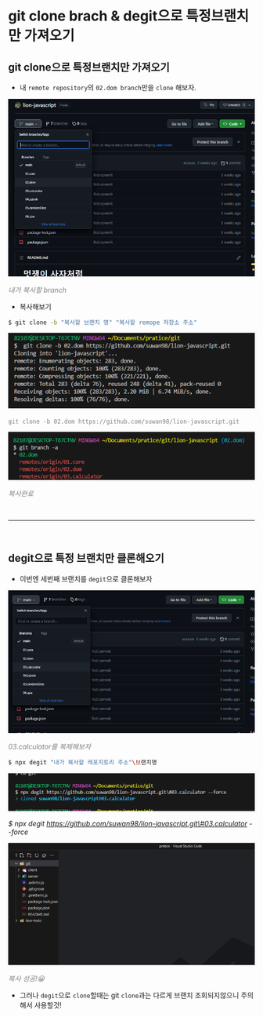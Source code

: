 # git clone brach & degit으로 특정브랜치만 가져오기

## git clone으로 특정브랜치만 가져오기

- 내 `remote repository`의 `02.dom branch`만을 `clone` 해보자.

![Alt text](./../assets/git/git-clone-branch-image.png)

<span style="color:gray">_내가 복사할 branch_ </span>

- 복사해보기

```bash
$ git clone -b "복사할 브랜치 명" "복사할 remope 저장소 주소"
```

![Alt text](./../assets/git/git-clone-branch1.png)

<span style="color:gray">`git clone -b 02.dom https://github.com/suwan98/lion-javascript.git` </span>

![Alt text](./../assets/git/git-clone-complte.png)

<span style="color:gray">_복사완료_ </span>


<br />
<hr />
<br />

## degit으로 특정 브랜치만 클론해오기

- 이번엔 세번째 브랜치를 `degit`으로 클론해보자

![Alt text](./../assets/git/git-degit-clone1.png)

<span style="color:gray">_03.calculator를 복제해보자_ </span>

```bash
$ npx degit "내가 복사할 레포지토리 주소"\브랜치명
```

![Alt text](./../assets/git/git-degit-clone2.png)

<span> _$ npx degit https://github.com/suwan98/lion-javascript.git\#03.calculator --force_</span>

![Alt text](./../assets/git/git-degit-complete.png)

<span style="color:gray">_복사 성공!😀_ </span>

- 그러나 `degit`으로 `clone`할때는 git `clone`과는 다르게 브랜치 조회되지않으니 주의해서 사용할것!